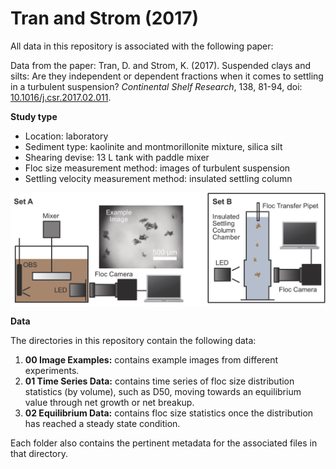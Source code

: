# Tran and Strom (2017)

All data in this repository is associated with the following paper:

Data from the paper: Tran, D. and Strom, K. (2017). Suspended clays and silts: Are they independent or dependent fractions when it comes to settling in a turbulent suspension? *Continental Shelf Research*, 138, 81-94, doi: [10.1016/j.csr.2017.02.011](https://doi.org/10.1016/j.csr.2017.02.011).

__Study type__
- Location: laboratory
- Sediment type: kaolinite and montmorillonite mixture, silica silt
- Shearing devise: 13 L tank with paddle mixer
- Floc size measurement method: images of turbulent suspension
- Settling velocity measurement method: insulated settling column

<img align="center" src="https://github.com/FlocData/Data-2017-TranEtal/blob/master/Figures/Equipment.jpg" width="600">

__Data__

The directories in this repository contain the following data:
1. __00 Image Examples:__ contains example images from different experiments.
2. __01 Time Series Data:__ contains time series of floc size distribution statistics (by volume), such as D50, moving towards an equilibrium value through net growth or net breakup.
3. __02 Equilibrium Data:__ contains floc size statistics once the distribution has reached a steady state condition.

Each folder also contains the pertinent metadata for the associated files in that directory.
